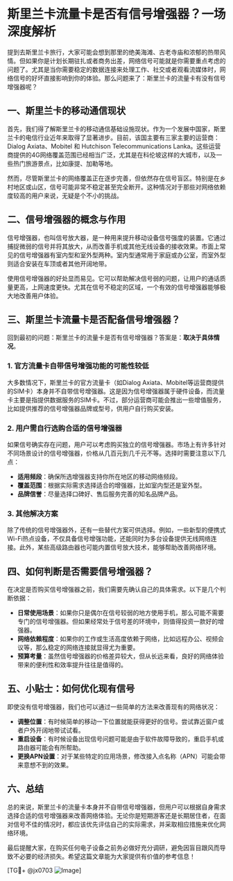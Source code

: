 # 斯里兰卡流量卡是否有信号增强器？一场深度解析

提到去斯里兰卡旅行，大家可能会想到那里的绝美海滩、古老寺庙和浓郁的热带风情。但如果你是计划长期驻扎或者商务出差，网络信号可能就是你需要重点考虑的问题了。尤其是当你需要稳定的数据连接来处理工作、社交或者观看流媒体时，网络信号的好坏直接影响到你的体验。那么问题来了：斯里兰卡的流量卡有没有信号增强器呢？

## 一、斯里兰卡的移动通信现状

首先，我们得了解斯里兰卡的移动通信基础设施现状。作为一个发展中国家，斯里兰卡的电信行业近年来取得了显著进步。目前，该国主要有三家主要的运营商：Dialog Axiata、Mobitel 和 Hutchison Telecommunications Lanka。这些运营商提供的4G网络覆盖范围已经相当广泛，尤其是在科伦坡这样的大城市，以及一些热门旅游景点，比如康提、加勒等地。

然而，尽管斯里兰卡的网络覆盖正在逐步完善，但依然存在信号盲区。特别是在乡村地区或山区，信号可能非常不稳定甚至完全断开。这种情况对于那些对网络依赖度较高的用户来说，无疑是个不小的挑战。

## 二、信号增强器的概念与作用

信号增强器，也叫信号放大器，是一种用来提升移动设备信号强度的装置。它通过捕捉微弱的信号并将其放大，从而改善手机或其他无线设备的接收效果。市面上常见的信号增强器有室内型和室外型两种。室内型通常用于家庭或办公室，而室外型则适合安装在车顶或者其他开阔地带。

使用信号增强器的好处显而易见。它可以帮助解决信号弱的问题，让用户的通话质量更高，上网速度更快。尤其在信号不稳定的区域，一个有效的信号增强器能够极大地改善用户体验。

## 三、斯里兰卡流量卡是否配备信号增强器？

回到最初的问题：斯里兰卡的流量卡是否有信号增强器？答案是：**取决于具体情况**。

### 1. 官方流量卡自带信号增强功能的可能性较低

大多数情况下，斯里兰卡的官方流量卡（如Dialog Axiata、Mobitel等运营商提供的SIM卡）本身并不自带信号增强器。这是因为信号增强器属于硬件设备，而流量卡主要是指提供数据服务的SIM卡。不过，部分运营商可能会推出一些增值服务，比如提供推荐的信号增强器品牌或型号，供用户自行购买安装。

### 2. 用户需自行选购合适的信号增强器

如果信号确实存在问题，用户可以考虑购买独立的信号增强器。市场上有许多针对不同场景设计的信号增强器，价格从几百元到几千元不等。选择时需要注意以下几点：

- **适用频段**：确保所选增强器支持你所在地区的移动网络频段。
- **覆盖范围**：根据实际需求选择适合的增强器，比如室内型还是室外型。
- **品牌信誉**：尽量选择口碑好、售后服务完善的知名品牌产品。

### 3. 其他解决方案

除了传统的信号增强器外，还有一些替代方案可供选择。例如，一些新型的便携式Wi-Fi热点设备，不仅具备信号增强功能，还能同时为多台设备提供无线网络连接。此外，某些高级路由器也可能内置信号放大技术，能够帮助改善网络环境。

## 四、如何判断是否需要信号增强器？

在决定是否购买信号增强器之前，我们需要先确认自己的具体需求。以下是几个判断依据：

- **日常使用场景**：如果你只是偶尔在信号较弱的地方使用手机，那么可能不需要专门的信号增强器。但如果经常处于信号差的环境中，则值得投资一款好的增强器。
- **网络依赖程度**：如果你的工作或生活高度依赖于网络，比如远程办公、视频会议等，那么稳定的网络连接就显得尤为重要。
- **预算考量**：虽然信号增强器的价格差异较大，但从长远来看，良好的网络体验带来的便利性和效率提升往往是值得的。

## 五、小贴士：如何优化现有信号

即使没有信号增强器，我们也可以通过一些简单的方法来改善现有的网络状况：

- **调整位置**：有时候简单的移动一下位置就能获得更好的信号。尝试靠近窗户或者户外开阔地带试试看。
- **重启设备**：有时候设备出现信号问题可能是由于软件故障导致的，重启手机或路由器可能会有所帮助。
- **更换APN设置**：对于某些特定的应用场景，修改接入点名称（APN）可能会带来意想不到的效果。

## 六、总结

总的来说，斯里兰卡的流量卡本身并不自带信号增强器，但用户可以根据自身需求选择合适的信号增强器来改善网络体验。无论你是短期游客还是长期居住者，在面对信号不佳的情况时，都应该优先评估自己的实际需求，并采取相应措施来优化网络环境。

最后提醒大家，在购买任何电子设备之前务必做好充分调研，避免因盲目跟风而导致不必要的经济损失。希望这篇文章能为大家提供有价值的参考信息！

[TG💪+ @jx0703 ![Image](https://github.com/user-attachments/assets/dbca1d08-cadb-493c-b0ec-ad6f7a83f270)]